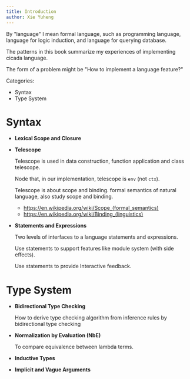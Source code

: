 ```yaml
---
title: Introduction
author: Xie Yuheng
---
```


By "language" I mean formal language,
such as programming language,
language for logic induction,
and language for querying database.

The patterns in this book summarize my experiences of
implementing cicada language.

The form of a problem might be "How to implement a language feature?"

Categories:

- Syntax
- Type System

# Syntax

- **Lexical Scope and Closure**

- **Telescope**

  Telescope is used in data construction, function application and class telescope.

  Node that, in our implementation, telescope is `env` (not `ctx`).

  Telescope is about scope and binding.
  formal semantics of natural language, also study scope and binding.

  - <https://en.wikipedia.org/wiki/Scope_(formal_semantics)>
  - <https://en.wikipedia.org/wiki/Binding_(linguistics)>

- **Statements and Expressions**

  Two levels of interfaces to a language statements and expressions.

  Use statements to support features like module system (with side effects).

  Use statements to provide Interactive feedback.

# Type System

- **Bidirectional Type Checking**

  How to derive type checking algorithm from inference rules by bidirectional type checking

- **Normalization by Evaluation (NbE)**

  To compare equivalence between lambda terms.

- **Inductive Types**

- **Implicit and Vague Arguments**
